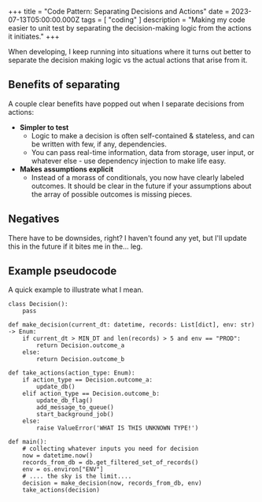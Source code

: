 +++
title = "Code Pattern: Separating Decisions and Actions"
date = 2023-07-13T05:00:00.000Z
tags = [ "coding" ]
description = "Making my code easier to unit test by separating the decision-making logic from the actions it initiates."
+++

When developing, I keep running into situations where it turns out better to separate the decision making logic vs the actual actions that arise from it.

## Benefits of separating

A couple clear benefits have popped out when I separate decisions from actions:

* **Simpler to test**
  * Logic to make a decision is often self-contained & stateless, and can be written with few, if any, dependencies.
  * You can pass real-time information, data from storage, user input, or whatever else - use dependency injection to make life easy.
* **Makes assumptions explicit**
  * Instead of a morass of conditionals, you now have clearly labeled outcomes. It should be clear in the future if your assumptions about the array of possible outcomes is missing pieces.

## Negatives

There have to be downsides, right? I haven't found any yet, but I'll update this in the future if it bites me in the... leg.

## Example pseudocode

A quick example to illustrate what I mean.

```
class Decision():
	pass

def make_decision(current_dt: datetime, records: List[dict], env: str) -> Enum:
	if current_dt > MIN_DT and len(records) > 5 and env == "PROD":
		return Decision.outcome_a
	else:
		return Decision.outcome_b

def take_actions(action_type: Enum):
	if action_type == Decision.outcome_a:
		update_db()
	elif action_type == Decision.outcome_b:
		update_db_flag()
		add_message_to_queue()
		start_background_job()
	else:
		raise ValueError('WHAT IS THIS UNKNOWN TYPE!')

def main():
	# collecting whatever inputs you need for decision
	now = datetime.now()
	records_from_db = db.get_filtered_set_of_records()
	env = os.environ["ENV"]
	# .... the sky is the limit....
	decision = make_decision(now, records_from_db, env)
	take_actions(decision)
```
